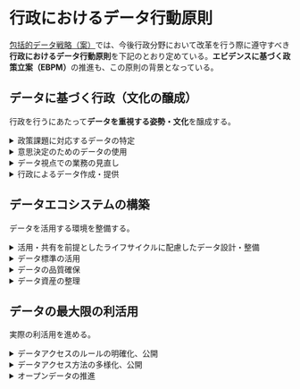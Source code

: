 # 行政におけるデータ行動原則
[包括的データ戦略（案）](https://www.kantei.go.jp/jp/singi/it2/dgov/data_strategy_tf/dai7/siryou8-2.pdf)では、今後行政分野において改革を行う際に遵守すべき**行政におけるデータ行動原則**を下記のとおり定めている。<b>エビデンスに基づく政策立案（EBPM）</b>の推進も、この原則の背景となっている。

## データに基づく行政（文化の醸成）
行政を行うにあたって**データを重視する姿勢・文化**を醸成する。
<details><summary>政策課題に対応するデータの特定</summary>
政策課題を明確にするためのデータを明確化して、発掘する。
</details>
<details><summary>意思決定のためのデータの使用</summary>
データに基づく客観的な判断を行う。
また、データに基づく政策のモニタリング・検証を行い、政策の改善につなげる。
</details>
<details><summary>データ視点での業務の見直し</summary>
紙等で行われていた業務を、データの視点で抜本的に見直す。
</details>
<details><summary>行政によるデータ作成・提供</summary>
社会に貢献するデータを積極的に整備し、必要な範囲で公開する。
</details>

## データエコシステムの構築
データを活用する環境を整備する。
<details><summary>活用・共有を前提としたライフサイクルに配慮したデータ設計・整備</summary>
データ活用や共有、外部連携を可能とする設計にし、後で使いやすいデータを整備する。
</details>
<details><summary>データ標準の活用</summary>
データは可能な限り標準を活用する。
</details>
<details><summary>データの品質確保</summary>
データの誤りが入りにくい入力や中間処理、検証を行い、データの品質を確保する。
</details>
<details><summary>データ資産の整理</summary>
自組織の保有するデータ資産を整理し、そのデータの持つ価値を引き出せるようにする。
</details>

## データの最大限の利活用
実際の利活用を進める。
<details><summary>データアクセスのルールの明確化、公開</summary>
データにアクセスしやすいようにルールを明確化し、公開する。
</details>
<details><summary>データアクセス方法の多様化、公開</summary>
データのアクセス方法を多様化し、様々な利用に対応できるようにする。
</details>
<details><summary>オープンデータの推進</summary>
オープン化可能なデータは原則オープンにして、データの価値を引き出す。
</details>

